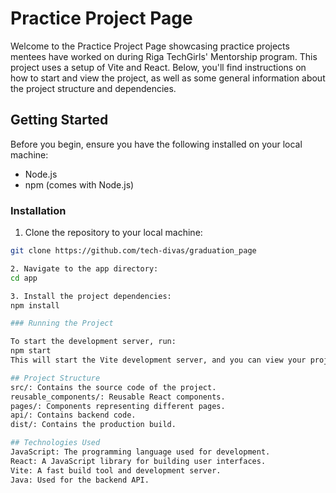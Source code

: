 # Practice Project Page

Welcome to the Practice Project Page showcasing practice projects mentees have worked on during Riga TechGirls' Mentorship program. This project uses a setup of Vite and React. Below, you'll find instructions on how to start and view the project, as well as some general information about the project structure and dependencies.

## Getting Started

Before you begin, ensure you have the following installed on your local machine:

- Node.js
- npm (comes with Node.js)

### Installation

1. Clone the repository to your local machine:

```sh
git clone https://github.com/tech-divas/graduation_page

2. Navigate to the app directory:
cd app

3. Install the project dependencies:
npm install

### Running the Project

To start the development server, run:
npm start
This will start the Vite development server, and you can view your project in the browser at http://localhost:5173.

## Project Structure
src/: Contains the source code of the project.
reusable_components/: Reusable React components.
pages/: Components representing different pages.
api/: Contains backend code.
dist/: Contains the production build.

## Technologies Used
JavaScript: The programming language used for development.
React: A JavaScript library for building user interfaces.
Vite: A fast build tool and development server.
Java: Used for the backend API.

```
